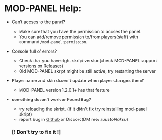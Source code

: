 # MOD-PANEL Help:

  - Can't accses to the panel?
      - Make sure that you have the permission to accses the panel.
      - You can add/remove permission to/from players(staff) with command `/mod-panel:permission`.
   
  - Console full of errors?
      - Check that you have right skript version(check MOD-PANEL support versions on [Releases](https://github.com/JuustoinenNaksu/MOD-PANEL/releases))
      - Old MOD-PANEL skript might be still active, try restarting the server

  - Player name and skin dosen't update when player changes them?
      - MOD-PANEL version 1.2.0.1+ has that feature

  - something dosen't work or Found Bug?
      - try reloading the skript. (if it didn't fix try reinstalling mod-panel skript)
      - report bug in [Github](https://github.com/JuustoinenNaksu/MOD-PANEL) or Discord(DM me: _JuustoNaksu_)   
     ### [! Don't try to fix it !]

